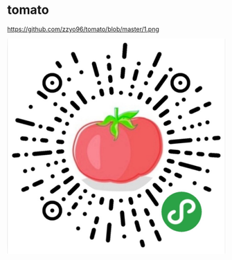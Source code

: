 # tomato
https://github.com/zzyo96/tomato/blob/master/1.png

![Image text](https://github.com/zzyo96/tomato/blob/master/1.png)
